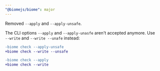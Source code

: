 ```yaml
---
"@biomejs/biome": major
---
```


Removed `--apply` and `--apply-unsafe`.

The CLI options `--apply` and `--apply-unasfe` aren't accepted anymore. Use `--write` and `--write --unafe` instead:

```diff
-biome check --apply-unsafe
+biome check --write --unsafe
```

```diff
-biome check --apply
+biome check --write
```
